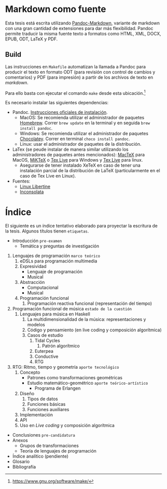 # Markdown como fuente

Esta tesis está escrita utilizando [Pandoc-Markdown](https://pandoc.org/MANUAL.html#pandocs-markdown),
variante de markdown con una gran cantidad de extensiones para dar más flexibilidad.
Pandoc permite traducir la misma fuente texto a formatos como
HTML, XML, DOCX, EPUB, ODT, LaTeX y PDF.


## Build

Las instrucciones en `Makefile` automatizan la llamada a Pandoc para
producir el texto en formato ODT (para revisión con control de cambios y comentarios) y PDF (para impresión)
a partir de los archivos de texto en _markdown_.

Para ello basta con ejecutar el comando `make` desde esta ubicación.[^1]

Es necesario instalar las siguientes dependencias:

* Pandoc. [Instrucciones oficiales de instalación](http://pandoc.org/installing.html).
  * MacOS: Se recomienda utilizar el administrador de paquetes [Homebrew](http://brew.sh/). Correr `brew update` en la terminal y en seguida `brew install pandoc`.
  * Windows: Se recomienda utilizar el administrador de paquetes [Chocolatey](https://chocolatey.org/). Correr en terminal `choco install pandoc`.
  * Linux: usar el administrador de paquetes de la distribución.
* LaTex (se peude instalar de manera similar utilizando los administradores de paquetes antes mencionados):
[MacTeX](https://www.tug.org/mactex/) para MacOS,
[MiKTeX](https://miktex.org/) o [Tex Live](https://www.tug.org/texlive/) para Windows y
[Tex Live](https://www.tug.org/texlive/) para linux.
  * Asegurarse de tener instalado XeTeX en caso de tener una instalación parcial de la distribución de LaTeX (particularmente en el caso de Tex Live en Linux).
* Fuentes:
  * [Linux Libertine](http://www.linuxlibertine.org/index.php?id=91&L=1)
  * [Inconsolata](http://levien.com/type/myfonts/inconsolata.html)

[^1]: https://www.gnu.org/software/make/


# Índice

El siguiente es un índice tentativo elaborado para proyectar la escritura de la tesis.
Algunos títulos tienen `etiquetas`.

* Introducción `pre-examen`
   * Temática y preguntas de investigación

1. Lenguajes de programación `marco teórico`
   1. eDSLs para programación multimedia
   1. Expresividad
       * Lenguaje de programación
       * Musical
   1. Abstracción
       * Computacional
       * Musical
   1. Programación funcional
       1. Programación reactiva funcional (representación del tiempo)
1. Programación funcional de música `estado de la cuestión`
   1. Lenguajes para música en Haskell
      1. La multidimensionalidad de la música: representaciones y modelos
      1. Código y pensamiento (en live coding y composición algorítmica)
      1. Casos de estudio
         1. Tidal Cycles
            1. Patrón algorítmico
         1. Euterpea
         1. Conductive
         1. RTG
1. RTG: Ritmo, tiempo y geometría `aporte tecnológico`
   1. Concepto
      * Patrones como transformaciones geométricas
      * Estudio matemático-geométrico `aporte teórico-artístico`
          * Programa de Erlangen
   1. Diseño
      1. Tipos de datos
      1. Funciones básicas
      1. Funciones auxiliares
   1. Implementación
   1. API
   1. Uso en _Live coding_ y composición algorítmica

* Conclusiones `pre-candidatura`
* Anexos
   * Grupos de transformaciones
   * Teoría de lenguajes de programación
* Índice analítico (pendiente)
* Glosario
* Bibliografía
